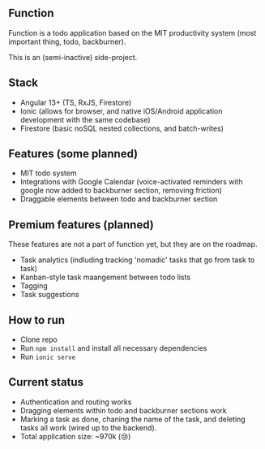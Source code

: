 ## Function

Function is a todo application based on the MIT productivity system (most important thing, todo, backburner).

This is an (semi-inactive) side-project.

## Stack

- Angular 13+ (TS, RxJS, Firestore)
- Ionic (allows for browser, and native iOS/Android application development with the same codebase)
- Firestore (basic noSQL nested collections, and batch-writes)

## Features (some planned)

- MIT todo system
- Integrations with Google Calendar (voice-activated reminders with google now added to backburner section, removing friction)
- Draggable elements between todo and backburner section

## Premium features (planned)

These features are not a part of function yet, but they are on the roadmap.

- Task analytics (indluding tracking 'nomadic' tasks that go from task to task)
- Kanban-style task maangement between todo lists
- Tagging
- Task suggestions

## How to run

- Clone repo
- Run `npm install` and install all necessary dependencies
- Run `ionic serve`

## Current status

- Authentication and routing works
- Dragging elements within todo and backburner sections work
- Marking a task as done, chaning the name of the task, and deleting tasks all work (wired up to the backend).
- Total application size: ~970k (😢)
